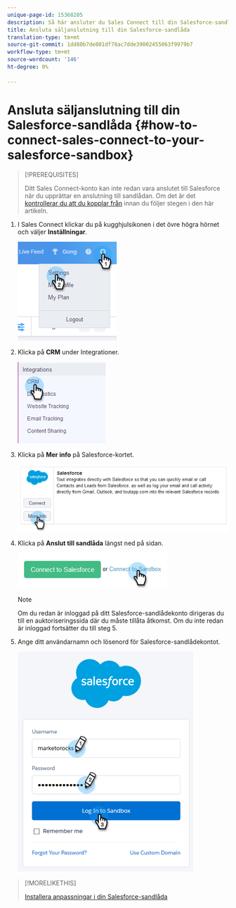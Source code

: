 ```yaml
---
unique-page-id: 15368205
description: Så här ansluter du Sales Connect till din Salesforce-sandlåda - Marketo Docs - produktdokumentation
title: Ansluta säljanslutning till din Salesforce-sandlåda
translation-type: tm+mt
source-git-commit: 1dd80b7de801df78ac7dde39002455063f9979b7
workflow-type: tm+mt
source-wordcount: '146'
ht-degree: 0%

---
```



# Ansluta säljanslutning till din Salesforce-sandlåda {#how-to-connect-sales-connect-to-your-salesforce-sandbox}

>[!PREREQUISITES]
>
>Ditt Sales Connect-konto kan inte redan vara anslutet till Salesforce när du upprättar en anslutning till sandlådan. Om det är det [kontrollerar du att du kopplar från](/help/marketo/product-docs/marketo-sales-connect/crm/salesforce-integration/disconnect-salesforce-from-your-sales-connect-account.md) innan du följer stegen i den här artikeln.

1. I Sales Connect klickar du på kugghjulsikonen i det övre högra hörnet och väljer **Inställningar**.

   ![](assets/one-2.png)

1. Klicka på **CRM** under Integrationer.

   ![](assets/two-2.png)

1. Klicka på **Mer info** på Salesforce-kortet.

   ![](assets/three-2.png)

1. Klicka på **Anslut till sandlåda** längst ned på sidan.

   ![](assets/four-2.png)

   >[!NOTE]
   >
   >Om du redan är inloggad på ditt Salesforce-sandlådekonto dirigeras du till en auktoriseringssida där du måste tillåta åtkomst. Om du inte redan är inloggad fortsätter du till steg 5.

1. Ange ditt användarnamn och lösenord för Salesforce-sandlådekontot.

   ![](assets/five-2.png)

>[!MORELIKETHIS]
>
>[Installera anpassningar i din Salesforce-sandlåda](/help/marketo/product-docs/marketo-sales-connect/crm/salesforce-customization/how-to-install-customizations-in-your-salesforce-sandbox.md)
